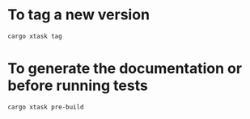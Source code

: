 # To tag a new version

```bash
cargo xtask tag
```

# To generate the documentation or before running tests

```bash
cargo xtask pre-build
```

